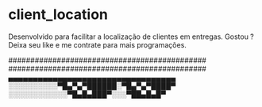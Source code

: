 # client_location
Desenvolvido para facilitar a localização de clientes em entregas.
Gostou ? Deixa seu like e me contrate para mais programações.

#############################################
#############################################
▄▄▄▄▄▄▄▄▄▄▄▄▄▄▄▄▄▄▄▄▄▄▄▄▄▄▄▄▄▄▄▄▄▄
░░░░░░░░░░▀█▄▀▄▀██████░▀█▄▀▄▀████▀
░░░░░░░░░░░░▀█▄█▄███▀░░░▀██▄█▄█▀
